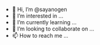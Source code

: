 - 👋 Hi, I’m @sayanogen
- 👀 I’m interested in ...
- 🌱 I’m currently learning ...
- 💞️ I’m looking to collaborate on ...
- 📫 How to reach me ...

<!---
sayanogen/sayanogen is a ✨ special ✨ repository because its `README.md` (this file) appears on your GitHub profile.
You can click the Preview link to take a look at your changes.
--->
